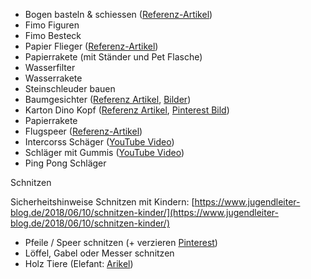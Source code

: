 - Bogen basteln & schiessen ([Referenz-Artikel](https://www.mamagie.de/2019/05/14/diy-dienstag-pfeil-und-bogen/))
- Fimo Figuren
- Fimo Besteck
- Papier Flieger ([Referenz-Artikel](https://kidactivities.net/paper-airplane-game-for-kids/))
- Papierrakete (mit Ständer und Pet Flasche)
- Wasserfilter
- Wasserrakete
- Steinschleuder bauen
- Baumgesichter ([Referenz Artikel](https://www.adailytravelmate.com/spielen-im-wald-10-spielideen-fuer-kinder-im-wald/), [Bilder](https://www.google.com/search?q=Baumgesichter+basteln&client=firefox-b-d&sxsrf=AJOqlzU4yHhjFG_dib1v7GZQi_fyebz4Cw:1676807786615&source=lnms&tbm=isch&sa=X&ved=2ahUKEwiK-ejjw6H9AhXbh_0HHaW5A0cQ_AUoAXoECAEQAw&biw=1536&bih=703&dpr=1.25))
- Karton Dino Kopf ([Referenz Artikel](https://www.zygotebrowndesigns.com/post/dinosaur?epik=dj0yJnU9V01KY2hGeUFaa1lNbGNHdlRNenp5a2VYQ0F4enlBVFEmcD0wJm49Q1I5MVIyRUxudkVVMFdFbzk2ZklpQSZ0PUFBQUFBR1B5RWM4), [Pinterest Bild](https://www.pinterest.de/pin/822469950726236143/))
- Papierrakete
- Flugspeer ([Referenz-Artikel](https://www.familie.de/diy/flugspeer-basteln/))
- Intercorss Schäger ([YouTube Video](https://youtu.be/3FXUcbrGHfU))
- Schläger mit Gummis ([YouTube Video](https://youtu.be/jMMoHXzIE8s))
- Ping Pong Schläger

Schnitzen

Sicherheitshinweise Schnitzen mit Kindern: [https://www.jugendleiter-blog.de/2018/06/10/schnitzen-kinder/](https://www.jugendleiter-blog.de/2018/06/10/schnitzen-kinder/)

- Pfeile / Speer schnitzen (+ verzieren [Pinterest](https://www.pinterest.de/pin/102738435239569328/))
- Löffel, Gabel oder Messer schnitzen
- Holz Tiere (Elefant: [Arikel](https://www.geo.de/geolino/basteln/22109-rtkl-anleitung-so-schnitzt-ihr-einen-elefanten))
